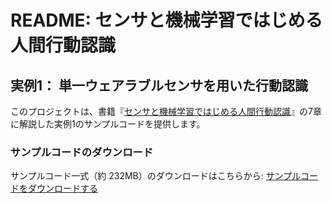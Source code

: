 # README: センサと機械学習ではじめる人間行動認識

## 実例1： 単一ウェアラブルセンサを用いた行動認識

このプロジェクトは、書籍『[センサと機械学習ではじめる人間行動認識](https://www.denkishoin.co.jp/products/view/2078)』の7章に解説した実例1のサンプルコードを提供します。

### サンプルコードのダウンロード
サンプルコード一式（約 232MB）のダウンロードはこちらから:
[サンプルコードをダウンロードする](https://yutaka-arakawa.sakura.ne.jp/)
